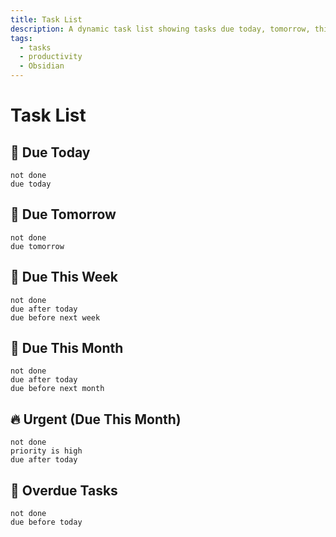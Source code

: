 ```yaml
---
title: Task List
description: A dynamic task list showing tasks due today, tomorrow, this week, this month, and urgent tasks using Obsidian Tasks plugin.
tags:
  - tasks
  - productivity
  - Obsidian
---
```


# Task List

## 📅 Due Today
```tasks
not done
due today
```

## 📅 Due Tomorrow
```tasks
not done
due tomorrow
```

## 📅 Due This Week
```tasks
not done
due after today
due before next week
```

## 📅 Due This Month
```tasks
not done
due after today
due before next month
```

## 🔥 Urgent (Due This Month)
```tasks
not done
priority is high
due after today
```

## 📅 Overdue Tasks
```tasks
not done
due before today
```